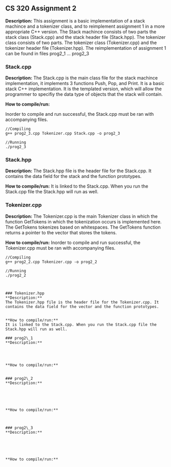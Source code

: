## CS 320 Assignment 2 
**Description:** 
This assignment is a basic implementation of a stack machince and a tokenizer class, and to reimplement assignment 1 in a more appropriate C++ version. The Stack machince consists of two parts the stack class (Stack.cpp) and the stack header file (Stack.hpp). The tokenizer class consists of two parts. The tokenizer class (Tokenizer.cpp) and the tokenizer header file (Tokenizer.hpp). The reimplementation of assignment 1 can be found in files prog2\_1 ... prog2\_3

### Stack.cpp
**Description:** 
The Stack.cpp is the main class file for the stack machince implementation, it implements 3 functions Push, Pop, and Print. It is a basic stack C++ implementation. It is the templated version, which will allow the programmer to specifiy the data type of objects that the stack will contain.

**How to compile/run:**

Inorder to compile and run successful, the Stack.cpp must be ran with accompanying files.

```
//Compiling
g++ prog2_3.cpp Tokenizer.cpp Stack.cpp -o prog2_3

//Running
./prog2_3

``` 


### Stack.hpp
**Description:**
The Stack.hpp file is the header file for the Stack.cpp. It contains the data field for the stack and the function prototypes.

**How to compile/run:**
It is linked to the Stack.cpp. When you run the Stack.cpp file the Stack.hpp will run as well.


### Tokenizer.cpp
**Description:**
The Tokenizer.cpp is the main Tokenizer class in which the function GetTokens in which the tokenization occurs is implemented here. The GetTokens tokenizes based on whitespaces. The GetTokens function returns a pointer to the vector that stores the tokens. 
 

**How to compile/run:**
Inorder to compile and run successful, the Tokenizer.cpp must be ran with accompanying files.

```
//Compiling
g++ prog2_2.cpp Tokenizer.cpp -o prog2_2

//Running
./prog2_2



### Tokenizer.hpp
**Description:**
The Tokenizer.hpp file is the header file for the Tokenizer.cpp. It contains the data field for the vector and the function prototypes.
 

**How to compile/run:**
It is linked to the Stack.cpp. When you run the Stack.cpp file the Stack.hpp will run as well.

### prog2\_1
**Description:**

 


**How to compile/run:**


### prog2\_2
**Description:**

 



**How to compile/run:**



### prog2\_3
**Description:**

 



**How to compile/run:**



